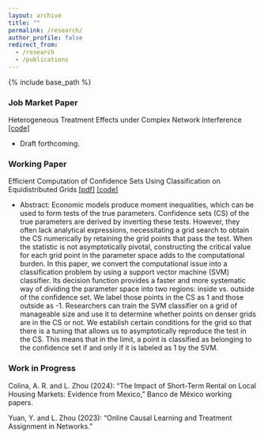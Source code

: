 ```yaml
---
layout: archive
title: ""
permalink: /research/
author_profile: false
redirect_from:
  - /research
  - /publications
---
```


{% include base_path %}

### Job Market Paper
Heterogeneous Treatment Effects under Complex Network Interference [[code]](https://github.com/lbz5158/network_rkhs)
* Draft forthcoming. 

### Working Paper
Efficient Computation of Confidence Sets Using Classification on Equidistributed Grids [[pdf]](https://arxiv.org/abs/2401.01804) [[code]](https://github.com/lbz5158/svm_equidistribution)

* Abstract: Economic models produce moment inequalities, which can be used to form tests of the true parameters. Confidence sets (CS) of the true parameters are derived by inverting these tests. However, they often lack analytical expressions, necessitating a grid search to obtain the CS numerically by retaining the grid points that pass the test. When the statistic is not asymptotically pivotal, constructing the critical value for each grid point in the parameter space adds to the computational burden. In this paper, we convert the computational issue into a classification problem by using a support vector machine (SVM) classifier. Its decision function provides a faster and more systematic way of dividing the parameter space into two regions: inside vs. outside of the confidence set. We label those points in the CS as 1 and those outside as -1. Researchers can train the SVM classifier on a grid of manageable size and use it to determine whether points on denser grids are in the CS or not. We establish certain conditions for the grid so that there is a tuning that allows us to asymptotically reproduce the test in the CS. This means that in the limit, a point is classified as belonging to the confidence set if and only if it is labeled as 1 by the SVM.



### Work in Progress
Colina, A. R. and L. Zhou (2024): “The Impact of Short-Term Rental on Local Housing Markets:
Evidence from Mexico,” Banco de México working papers.

Yuan, Y. and L. Zhou (2023): “Online Causal Learning and Treatment Assignment in Networks.”
